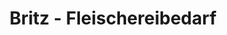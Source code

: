 ---
title: "Britz - Fleischereibedarf"
url: /trier/britz-fleischereibedarf/
shop: Haushaltsartikel
---